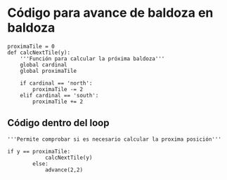 # Código para avance de baldoza en baldoza

    proximaTile = 0
    def calcNextTile(y):
        '''Función para calcular la próxima baldoza'''
        global cardinal
        global proximaTile

        if cardinal == 'north':
            proximaTile -= 2
        elif cardinal == 'south':
            proximaTile += 2
    
## Código dentro del loop
    '''Permite comprobar si es necesario calcular la proxima posición'''

    if y == proximaTile:
                calcNextTile(y)
            else:
                advance(2,2)